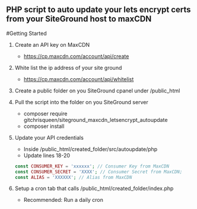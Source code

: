 ## PHP script to auto update your lets encrypt certs from your SiteGround host to maxCDN

#Getting Started

1. Create an API key on MaxCDN
    - https://cp.maxcdn.com/account/api/create

2. White list the ip address of your site ground
    - https://cp.maxcdn.com/account/api/whitelist

3. Create a public folder on you SiteGround cpanel under /public_html

3. Pull the script into the folder on you SiteGround server
    - composer require gitchrisqueen/siteground_maxcdn_letsencrypt_autoupdate
    - composer install

4. Update your API credentials
    - Inside /public_html/created_folder/src/autoupdate/php
    - Update lines 18-20
    ~~~php class:"lineNo"
   const CONSUMER_KEY = 'xxxxxx'; // Consumer Key from MaxCDN
   const CONSUMER_SECRET = 'XXXX'; // Consumer Secret from MaxCDN;
   const ALIAS = 'XXXXXX'; // Alias from MaxCDN 
   ~~~

5. Setup a cron tab that calls /public_html/created_folder/index.php
    - Recommended: Run a daily cron
